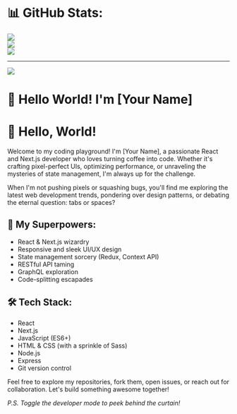 # 📊 GitHub Stats:
![](https://github-readme-stats.vercel.app/api?username=BT-Matshazi&theme=dark&hide_border=false&include_all_commits=false&count_private=false)<br/>
![](https://github-readme-streak-stats.herokuapp.com/?user=BT-Matshazi&theme=dark&hide_border=false)<br/>
![](https://github-readme-stats.vercel.app/api/top-langs/?username=BT-Matshazi&theme=dark&hide_border=false&include_all_commits=false&count_private=false&layout=compact)

---
[![](https://visitcount.itsvg.in/api?id=BT-Matshazi&icon=0&color=0)](https://visitcount.itsvg.in)

<!-- Proudly created with GPRM ( https://gprm.itsvg.in ) -->

# 👋 Hello World! I'm [Your Name]



 <h1>👋 Hello, World!</h1>
      <p>
        Welcome to my coding playground! I'm [Your Name], a passionate React and Next.js developer who loves
        turning coffee into code. Whether it's crafting pixel-perfect UIs, optimizing performance, or
        unraveling the mysteries of state management, I'm always up for the challenge.
      </p>
      <p>
        When I'm not pushing pixels or squashing bugs, you'll find me exploring the latest web development
        trends, pondering over design patterns, or debating the eternal question: tabs or spaces?
      </p>
      <h2>🚀 My Superpowers:</h2>
      <ul>
        <li>React & Next.js wizardry</li>
        <li>Responsive and sleek UI/UX design</li>
        <li>State management sorcery (Redux, Context API)</li>
        <li>RESTful API taming</li>
        <li>GraphQL exploration</li>
        <li>Code-splitting escapades</li>
      </ul>
      <h2>🛠️ Tech Stack:</h2>
      <ul>
        <li>React</li>
        <li>Next.js</li>
        <li>JavaScript (ES6+)</li>
        <li>HTML & CSS (with a sprinkle of Sass)</li>
        <li>Node.js</li>
        <li>Express</li>
        <li>Git version control</li>
      </ul>
      <p>
        Feel free to explore my repositories, fork them, open issues, or reach out for collaboration. Let's
        build something awesome together!
      </p>
      <p>
        <em>P.S. Toggle the developer mode to peek behind the curtain!</em>
      </p>



